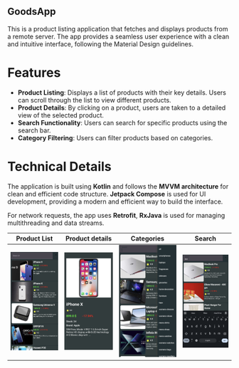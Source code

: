 ## GoodsApp

This is a product listing application that fetches and displays products from a remote server. The app provides a seamless user experience with a clean and intuitive interface, following the Material Design guidelines.

# Features

- **Product Listing**: Displays a list of products with their key details. Users can scroll through the list to view different products.
- **Product Details**: By clicking on a product, users are taken to a detailed view of the selected product.
- **Search Functionality**: Users can search for specific products using the search bar.
- **Category Filtering**: Users can filter products based on categories.

# Technical Details

The application is built using **Kotlin** and follows the **MVVM architecture** for clean and efficient code structure. **Jetpack Compose** is used for UI development, providing a modern and efficient way to build the interface.

For network requests, the app uses **Retrofit**, **RxJava** is used for managing multithreading and data streams.

| Product List | Product details | Categories | Search |
|--------------|--------------|--------------|--------------|
| ![Screenshot 1](/screenshots/Screenshot_20240312-133233.png) | ![Screenshot 2](/screenshots/Screenshot_20240312-133325.png) | ![Screenshot 3](/screenshots/Screenshot_20240312-134402.png) | ![Screenshot 4](/screenshots/Screenshot_20240312-134444.png) |
